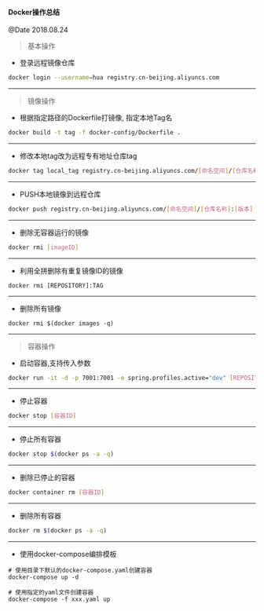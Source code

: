 #### Docker操作总结
@Date 2018.08.24

> 基本操作

* 登录远程镜像仓库
```bash
docker login --username=hua registry.cn-beijing.aliyuncs.com
```
------
> 镜像操作

* 根据指定路径的Dockerfile打镜像, 指定本地Tag名
```bash
docker build -t tag -f docker-config/Dockerfile .
```
---

* 修改本地tag改为远程专有地址仓库tag
```bash
docker tag local_tag registry.cn-beijing.aliyuncs.com/[命名空间]/[仓库名称]:[版本]
```
---

* PUSH本地镜像到远程仓库
```bash
docker push registry.cn-beijing.aliyuncs.com/[命名空间]/[仓库名称]:[版本]
```
---

* 删除无容器运行的镜像
```bash
docker rmi [imageID]
```
---

* 利用全拼删除有重复镜像ID的镜像
```
docker rmi [REPOSITORY]:TAG
```
---

* 删除所有镜像
```
docker rmi $(docker images -q)
```

------

> 容器操作

* 启动容器,支持传入参数
```bash
docker run -it -d -p 7001:7001 -e spring.profiles.active="dev" [REPOSITORY]:[TAG]
```
---

* 停止容器
```bash
docker stop [容器ID]
```
---
* 停止所有容器
```bash
docker stop $(docker ps -a -q)
```
---

* 删除已停止的容器
```bash
docker container rm [容器ID]
```
---

* 删除所有容器
```bash
docker rm $(docker ps -a -q)
```
------

* 使用docker-compose编排模板
```
# 使用目录下默认的docker-compose.yaml创建容器
docker-compose up -d 

# 使用指定的yaml文件创建容器
docker-compose -f xxx.yaml up
```
